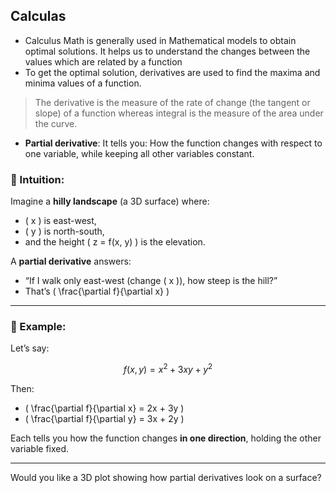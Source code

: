 ## Calculas
- Calculus Math is generally used in Mathematical models to obtain optimal solutions. It helps us to understand the changes between the values which are related by a function
- To get the optimal solution, derivatives are used to find the maxima and minima values of a function.
> The derivative is the measure of the rate of change (the tangent or slope) of a function whereas integral is the measure of the area under the curve.
- **Partial derivative**: It tells you: How the function changes with respect to one variable, while keeping all other variables constant.
### 🧠 Intuition:
Imagine a **hilly landscape** (a 3D surface) where:
- \( x \) is east-west,
- \( y \) is north-south,
- and the height \( z = f(x, y) \) is the elevation.

A **partial derivative** answers:
- “If I walk only east-west (change \( x \)), how steep is the hill?”
- That’s \( \frac{\partial f}{\partial x} \)

---

### 📌 Example:
Let’s say:

$$
f(x, y) = x^2 + 3xy + y^2
$$

Then:
- \( \frac{\partial f}{\partial x} = 2x + 3y \)
- \( \frac{\partial f}{\partial y} = 3x + 2y \)

Each tells you how the function changes **in one direction**, holding the other variable fixed.


---

Would you like a 3D plot showing how partial derivatives look on a surface?

